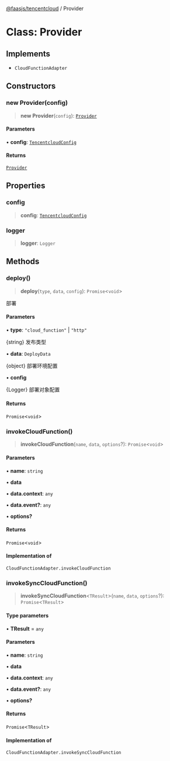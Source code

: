 [@faasjs/tencentcloud](../README.md) / Provider

# Class: Provider

## Implements

- `CloudFunctionAdapter`

## Constructors

### new Provider(config)

> **new Provider**(`config`): [`Provider`](Provider.md)

#### Parameters

• **config**: [`TencentcloudConfig`](../type-aliases/TencentcloudConfig.md)

#### Returns

[`Provider`](Provider.md)

## Properties

### config

> **config**: [`TencentcloudConfig`](../type-aliases/TencentcloudConfig.md)

### logger

> **logger**: `Logger`

## Methods

### deploy()

> **deploy**(`type`, `data`, `config`): `Promise`\<`void`\>

部署

#### Parameters

• **type**: `"cloud_function"` \| `"http"`

\{string\} 发布类型

• **data**: `DeployData`

\{object\} 部署环境配置

• **config**

\{Logger\} 部署对象配置

#### Returns

`Promise`\<`void`\>

### invokeCloudFunction()

> **invokeCloudFunction**(`name`, `data`, `options`?): `Promise`\<`void`\>

#### Parameters

• **name**: `string`

• **data**

• **data\.context**: `any`

• **data\.event?**: `any`

• **options?**

#### Returns

`Promise`\<`void`\>

#### Implementation of

`CloudFunctionAdapter.invokeCloudFunction`

### invokeSyncCloudFunction()

> **invokeSyncCloudFunction**\<`TResult`\>(`name`, `data`, `options`?): `Promise`\<`TResult`\>

#### Type parameters

• **TResult** = `any`

#### Parameters

• **name**: `string`

• **data**

• **data\.context**: `any`

• **data\.event?**: `any`

• **options?**

#### Returns

`Promise`\<`TResult`\>

#### Implementation of

`CloudFunctionAdapter.invokeSyncCloudFunction`
